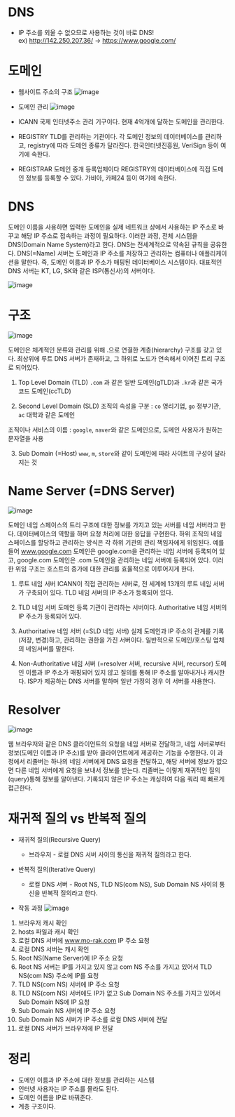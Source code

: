 # DNS

- IP 주소를 외울 수 없으므로 사용하는 것이 바로 DNS!  
  ex) http://142.250.207.36/ -> https://www.google.com/

# 도메인

- 웹사이트 주소의 구조
  ![image](https://user-images.githubusercontent.com/68051794/210775735-4b85300d-4b6d-4352-9f29-38d2a561462b.png)

- 도메인 관리
  ![image](https://user-images.githubusercontent.com/68051794/210775963-80d161da-0252-4798-bc72-f76492e047e5.png)

- ICANN
  국제 인터넷주소 관리 기구이다.
  현재 4억개에 달하는 도메인을 관리한다.

- REGISTRY
  TLD를 관리하는 기관이다.
  각 도메인 정보의 데이터베이스를 관리하고, registry에 따라 도메인 종류가 달라진다.
  한국인터넷진흥원, VeriSign 등이 여기에 속한다.

- REGISTRAR
  도메인 중개 등록업체이다
  REGISTRY의 데이터베이스에 직접 도메인 정보를 등록할 수 있다.
  가비아, 카페24 등이 여기에 속한다.

# DNS

도메인 이름을 사용하면 입력한 도메인을 실제 네트워크 상에서 사용하는 IP 주소로 바꾸고 해당 IP 주소로 접속하는 과정이 필요하다. 이러한 과정, 전체 시스템을 DNS(Domain Name System)라고 한다. DNS는 전세계적으로 약속된 규칙을 공유한다.
DNS(=Name) 서버는 도메인과 IP 주소를 저장하고 관리하는 컴퓨터나 애플리케이션을 말한다. 즉, 도메인 이름과 IP 주소가 매핑된 데이터베이스 시스템이다. 대표적인 DNS 서버는 KT, LG, SK와 같은 ISP(통신사)의 서버이다.

![image](https://user-images.githubusercontent.com/68051794/210776223-35ad34ad-60d2-4438-b240-12273fec72f0.png)

# 구조

![image](https://user-images.githubusercontent.com/68051794/210775388-7b51692c-5081-460e-9761-2618efeaabc1.png)

도메인은 체계적인 분류와 관리를 위해 .으로 연결한 계층(hierarchy) 구조를 갖고 있다. 최상위에 루트 DNS 서버가 존재하고, 그 하위로 노드가 연속해서 이어진 트리 구조로 되어있다.

1. Top Level Domain (TLD)
   `.com` 과 같은 일반 도메인(gTLD)과 `.kr`과 같은 국가 코드 도메인(ccTLD)

2. Second Level Domain (SLD)
   조직의 속성을 구분
   : `co` 영리기업, `go` 정부기관, `ac` 대학과 같은 도메인

조직이나 서비스의 이름
: `google`, `naver`와 같은 도메인으로, 도메인 사용자가 원하는 문자열을 사용

3. Sub Domain (=Host)
   `www`, `m`, `store`와 같이 도메인에 따라 사이트의 구성이 달라지는 것

# Name Server (=DNS Server)

![image](https://user-images.githubusercontent.com/68051794/210776890-9f601234-28e4-4ecb-b39a-694de630d968.png)

도메인 네임 스페이스의 트리 구조에 대한 정보를 가지고 있는 서버를 네임 서버라고 한다. 데이터베이스의 역할을 하며 요청 처리에 대한 응답을 구현한다.
하위 조직의 네임 스페이스를 할당하고 관리하는 방식은 각 하위 기관의 관리 책임자에게 위임된다. 예를 들어 www.google.com 도메인은 google.com을 관리하는 네임 서버에 등록되어 있고, google.com 도메인은 .com 도메인을 관리하는 네임 서버에 등록되어 있다. 이러한 위임 구조는 호스트의 증가에 대한 관리를 효율적으로 이루어지게 한다.

1. 루트 네임 서버
   ICANN이 직접 관리하는 서버로, 전 세계에 13개의 루트 네임 서버가 구축되어 있다.
   TLD 네임 서버의 IP 주소가 등록되어 있다.

2. TLD 네임 서버
   도메인 등록 기관이 관리하는 서버이다.
   Authoritative 네임 서버의 IP 주소가 등록되어 있다.

3. Authoritative 네임 서버 (=SLD 네임 서버)
   실제 도메인과 IP 주소의 관계를 기록(저장, 변경)하고, 관리하는 권한을 가진 서버이다.
   일반적으로 도메인/호스팅 업체의 네임서버를 말한다.

4. Non-Authoritative 네임 서버 (=resolver 서버, recursive 서버, recursor)
   도메인 이름과 IP 주소가 매핑되어 있지 않고 질의를 통해 IP 주소를 알아내거나 캐시한다.
   ISP가 제공하는 DNS 서버를 말하며 일반 가정의 경우 이 서버를 사용한다.

# Resolver

![image](https://user-images.githubusercontent.com/68051794/210777053-3a29f78d-df9b-4dcd-aa0a-b2d15544c605.png)

웹 브라우저와 같은 DNS 클라이언트의 요청을 네임 서버로 전달하고, 네임 서버로부터 정보(도메인 이름과 IP 주소)를 받아 클라이언트에게 제공하는 기능을 수행한다. 이 과정에서 리졸버는 하나의 네임 서버에게 DNS 요청을 전달하고, 해당 서버에 정보가 없으면 다른 네임 서버에게 요청을 보내서 정보를 받는다. 리졸버는 이렇게 재귀적인 질의(query)통해 정보를 알아낸다.
기록되지 않은 IP 주소는 캐싱하여 다음 쿼리 때 빠르게 접근한다.

# 재귀적 질의 vs 반복적 질의

- 재귀적 질의(Recursive Query)
  - 브라우저 - 로컬 DNS 서버 사이의 통신을 재귀적 질의라고 한다.
- 반복적 질의(Iterative Query)

  - 로컬 DNS 서버 - Root NS, TLD NS(com NS), Sub Domain NS 사이의 통신을 반복적 질의라고 한다.

- 작동 과정
  ![image](https://user-images.githubusercontent.com/68051794/210777307-684ab4fe-772a-42de-9373-08276167d5c8.png)

1. 브라우저 캐시 확인
2. hosts 파일과 캐시 확인
3. 로컬 DNS 서버에 www.mo-rak.com IP 주소 요청
4. 로컬 DNS 서버는 캐시 확인
5. Root NS(Name Server)에 IP 주소 요청
6. Root NS 서버는 IP를 가지고 있지 않고 com NS 주소를 가지고 있어서 TLD NS(com NS) 주소에 IP를 요청
7. TLD NS(com NS) 서버에 IP 주소 요청
8. TLD NS(com NS) 서버에도 IP가 없고 Sub Domain NS 주소를 가지고 있어서 Sub Domain NS에 IP 요청
9. Sub Domain NS 서버에 IP 주소 요청
10. Sub Domain NS 서버가 IP 주소를 로컬 DNS 서버에 전달
11. 로컬 DNS 서버가 브라우저에 IP 전달

# 정리

- 도메인 이름과 IP 주소에 대한 정보를 관리하는 시스템
- 인터넷 사용자는 IP 주소를 몰라도 된다.
- 도메인 이름을 IP로 바꿔준다.
- 계층 구조이다.
